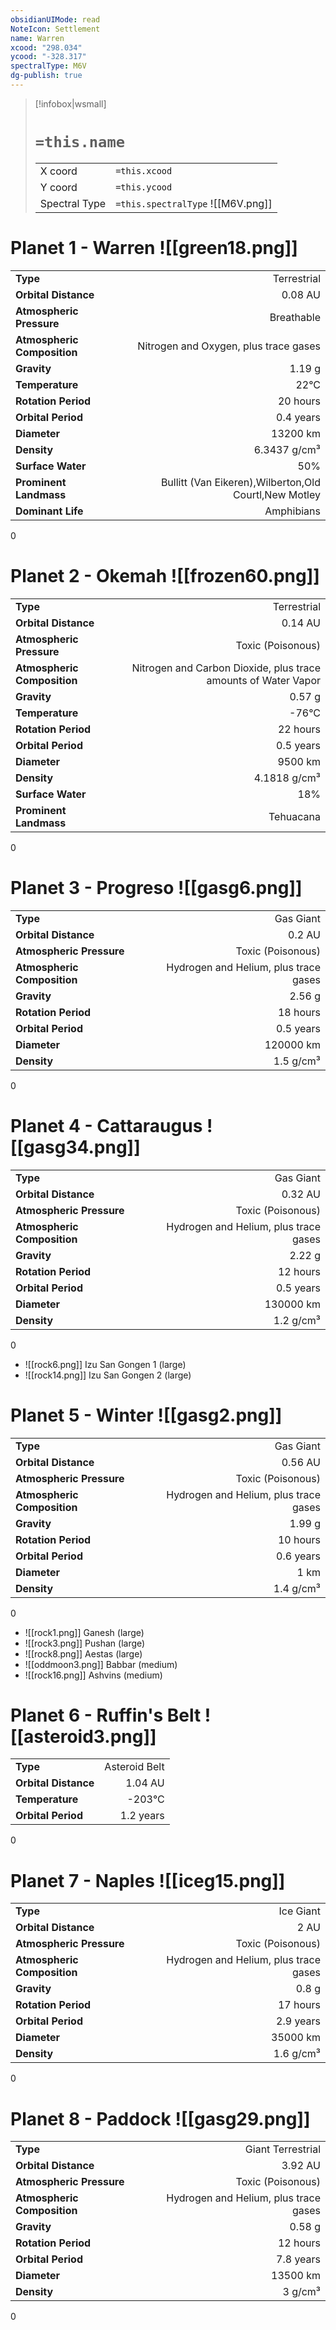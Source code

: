 ```yaml
---
obsidianUIMode: read
NoteIcon: Settlement
name: Warren
xcood: "298.034"
ycood: "-328.317"
spectralType: M6V
dg-publish: true
---
```

> [!infobox|wsmall]
> # `=this.name`
> | | |
> | - | - |
> | X coord | `=this.xcood` |
> | Y coord| `=this.ycood` |
> | Spectral Type | `=this.spectralType` ![[M6V.png]] |

# Planet 1 - Warren ![[green18.png]]
|                             |                           |
| --------------------------- | -------------------------:|
| **Type**                    |             Terrestrial |
| **Orbital Distance**        |   0.08 AU |
| **Atmospheric Pressure**    |       Breathable |
| **Atmospheric Composition** |      Nitrogen and Oxygen, plus trace gases |
| **Gravity**                 |        1.19 g |
| **Temperature**             |    22°C |
| **Rotation Period**         |  20 hours |
| **Orbital Period** | 0.4 years |
| **Diameter**                |      13200 km | 
| **Density**                 |    6.3437 g/cm³ |
| **Surface Water**           |           50% | 
| **Prominent Landmass**      |         Bullitt (Van Eikeren),Wilberton,Old Courtl,New Motley | 
| **Dominant Life**           |         Amphibians |



0



# Planet 2 - Okemah ![[frozen60.png]]
|                             |                           |
| --------------------------- | -------------------------:|
| **Type**                    |             Terrestrial |
| **Orbital Distance**        |   0.14 AU |
| **Atmospheric Pressure**    |       Toxic (Poisonous) |
| **Atmospheric Composition** |      Nitrogen and Carbon Dioxide, plus trace amounts of Water Vapor |
| **Gravity**                 |        0.57 g |
| **Temperature**             |    -76°C |
| **Rotation Period**         |  22 hours |
| **Orbital Period** | 0.5 years |
| **Diameter**                |      9500 km | 
| **Density**                 |    4.1818 g/cm³ |
| **Surface Water**           |           18% | 
| **Prominent Landmass**      |         Tehuacana | 



0



# Planet 3 - Progreso ![[gasg6.png]]
|                             |                           |
| --------------------------- | -------------------------:|
| **Type**                    |             Gas Giant |
| **Orbital Distance**        |   0.2 AU |
| **Atmospheric Pressure**    |       Toxic (Poisonous) |
| **Atmospheric Composition** |      Hydrogen and Helium, plus trace gases |
| **Gravity**                 |        2.56 g |
| **Rotation Period**         |  18 hours |
| **Orbital Period** | 0.5 years |
| **Diameter**                |      120000 km | 
| **Density**                 |    1.5 g/cm³ |



0



# Planet 4 - Cattaraugus ![[gasg34.png]]
|                             |                           |
| --------------------------- | -------------------------:|
| **Type**                    |             Gas Giant |
| **Orbital Distance**        |   0.32 AU |
| **Atmospheric Pressure**    |       Toxic (Poisonous) |
| **Atmospheric Composition** |      Hydrogen and Helium, plus trace gases |
| **Gravity**                 |        2.22 g |
| **Rotation Period**         |  12 hours |
| **Orbital Period** | 0.5 years |
| **Diameter**                |      130000 km | 
| **Density**                 |    1.2 g/cm³ |



0

- ![[rock6.png]] Izu San Gongen 1 (large)
- ![[rock14.png]] Izu San Gongen 2 (large)


# Planet 5 - Winter ![[gasg2.png]]
|                             |                           |
| --------------------------- | -------------------------:|
| **Type**                    |             Gas Giant |
| **Orbital Distance**        |   0.56 AU |
| **Atmospheric Pressure**    |       Toxic (Poisonous) |
| **Atmospheric Composition** |      Hydrogen and Helium, plus trace gases |
| **Gravity**                 |        1.99 g |
| **Rotation Period**         |  10 hours |
| **Orbital Period** | 0.6 years |
| **Diameter**                |      1 km | 
| **Density**                 |    1.4 g/cm³ |



0

- ![[rock1.png]] Ganesh (large)
- ![[rock3.png]] Pushan (large)
- ![[rock8.png]] Aestas (large)
- ![[oddmoon3.png]] Babbar (medium)
- ![[rock16.png]] Ashvins (medium)


# Planet 6 - Ruffin's Belt ![[asteroid3.png]]
|                             |                           |
| --------------------------- | -------------------------:|
| **Type**                    |             Asteroid Belt |
| **Orbital Distance**        |   1.04 AU |
| **Temperature**             |    -203°C |
| **Orbital Period** | 1.2 years |



0



# Planet 7 - Naples ![[iceg15.png]]
|                             |                           |
| --------------------------- | -------------------------:|
| **Type**                    |             Ice Giant |
| **Orbital Distance**        |   2 AU |
| **Atmospheric Pressure**    |       Toxic (Poisonous) |
| **Atmospheric Composition** |      Hydrogen and Helium, plus trace gases |
| **Gravity**                 |        0.8 g |
| **Rotation Period**         |  17 hours |
| **Orbital Period** | 2.9 years |
| **Diameter**                |      35000 km | 
| **Density**                 |    1.6 g/cm³ |



0



# Planet 8 - Paddock ![[gasg29.png]]
|                             |                           |
| --------------------------- | -------------------------:|
| **Type**                    |             Giant Terrestrial |
| **Orbital Distance**        |   3.92 AU |
| **Atmospheric Pressure**    |       Toxic (Poisonous) |
| **Atmospheric Composition** |      Hydrogen and Helium, plus trace gases |
| **Gravity**                 |        0.58 g |
| **Rotation Period**         |  12 hours |
| **Orbital Period** | 7.8 years |
| **Diameter**                |      13500 km | 
| **Density**                 |    3 g/cm³ |



0



